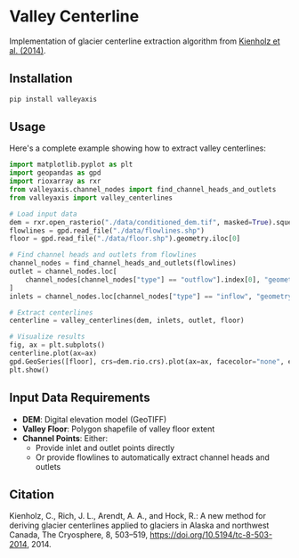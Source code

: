 # Valley Centerline

Implementation of glacier centerline extraction algorithm from [Kienholz et al. (2014)](https://tc.copernicus.org/articles/8/503/2014/).

## Installation

```bash
pip install valleyaxis
```

## Usage

Here's a complete example showing how to extract valley centerlines:

```python
import matplotlib.pyplot as plt
import geopandas as gpd
import rioxarray as rxr
from valleyaxis.channel_nodes import find_channel_heads_and_outlets
from valleyaxis import valley_centerlines

# Load input data
dem = rxr.open_rasterio("./data/conditioned_dem.tif", masked=True).squeeze()
flowlines = gpd.read_file("./data/flowlines.shp")
floor = gpd.read_file("./data/floor.shp").geometry.iloc[0]

# Find channel heads and outlets from flowlines
channel_nodes = find_channel_heads_and_outlets(flowlines)
outlet = channel_nodes.loc[
    channel_nodes[channel_nodes["type"] == "outflow"].index[0], "geometry"
]
inlets = channel_nodes.loc[channel_nodes["type"] == "inflow", "geometry"]

# Extract centerlines
centerline = valley_centerlines(dem, inlets, outlet, floor)

# Visualize results
fig, ax = plt.subplots()
centerline.plot(ax=ax)
gpd.GeoSeries([floor], crs=dem.rio.crs).plot(ax=ax, facecolor="none", edgecolor="black")
plt.show()
```

## Input Data Requirements

- **DEM**: Digital elevation model (GeoTIFF)
- **Valley Floor**: Polygon shapefile of valley floor extent
- **Channel Points**: Either:
  - Provide inlet and outlet points directly
  - Or provide flowlines to automatically extract channel heads and outlets

## Citation

Kienholz, C., Rich, J. L., Arendt, A. A., and Hock, R.: A new method for deriving glacier centerlines applied to glaciers in Alaska and northwest Canada, The Cryosphere, 8, 503–519, https://doi.org/10.5194/tc-8-503-2014, 2014.

